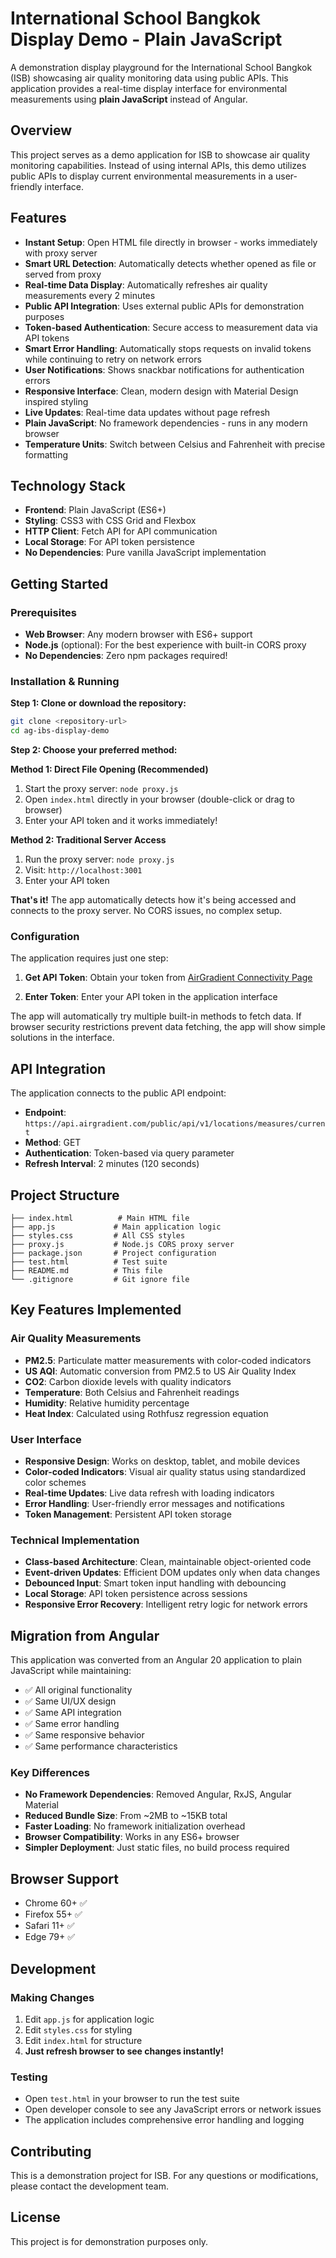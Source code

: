 # International School Bangkok Display Demo - Plain JavaScript

A demonstration display playground for the International School Bangkok (ISB) showcasing air quality monitoring data using public APIs. This application provides a real-time display interface for environmental measurements using **plain JavaScript** instead of Angular.

## Overview

This project serves as a demo application for ISB to showcase air quality monitoring capabilities. Instead of using internal APIs, this demo utilizes public APIs to display current environmental measurements in a user-friendly interface.

## Features

- **Instant Setup**: Open HTML file directly in browser - works immediately with proxy server
- **Smart URL Detection**: Automatically detects whether opened as file or served from proxy
- **Real-time Data Display**: Automatically refreshes air quality measurements every 2 minutes
- **Public API Integration**: Uses external public APIs for demonstration purposes
- **Token-based Authentication**: Secure access to measurement data via API tokens
- **Smart Error Handling**: Automatically stops requests on invalid tokens while continuing to retry on network errors
- **User Notifications**: Shows snackbar notifications for authentication errors
- **Responsive Interface**: Clean, modern design with Material Design inspired styling
- **Live Updates**: Real-time data updates without page refresh
- **Plain JavaScript**: No framework dependencies - runs in any modern browser
- **Temperature Units**: Switch between Celsius and Fahrenheit with precise formatting

## Technology Stack

- **Frontend**: Plain JavaScript (ES6+)
- **Styling**: CSS3 with CSS Grid and Flexbox
- **HTTP Client**: Fetch API for API communication
- **Local Storage**: For API token persistence
- **No Dependencies**: Pure vanilla JavaScript implementation

## Getting Started

### Prerequisites

- **Web Browser**: Any modern browser with ES6+ support
- **Node.js** (optional): For the best experience with built-in CORS proxy
- **No Dependencies**: Zero npm packages required!

### Installation & Running

**Step 1: Clone or download the repository:**
```bash
git clone <repository-url>
cd ag-ibs-display-demo
```

**Step 2: Choose your preferred method:**

**Method 1: Direct File Opening (Recommended)**
1. Start the proxy server: `node proxy.js`
2. Open `index.html` directly in your browser (double-click or drag to browser)
3. Enter your API token and it works immediately!

**Method 2: Traditional Server Access**
1. Run the proxy server: `node proxy.js`
2. Visit: `http://localhost:3001`
3. Enter your API token

**That's it!** The app automatically detects how it's being accessed and connects to the proxy server. No CORS issues, no complex setup.

### Configuration

The application requires just one step:

1. **Get API Token**: Obtain your token from [AirGradient Connectivity Page](https://app.airgradient.com/settings/place?tab=4)

2. **Enter Token**: Enter your API token in the application interface

The app will automatically try multiple built-in methods to fetch data. If browser security restrictions prevent data fetching, the app will show simple solutions in the interface.

## API Integration

The application connects to the public API endpoint:
- **Endpoint**: `https://api.airgradient.com/public/api/v1/locations/measures/current`
- **Method**: GET
- **Authentication**: Token-based via query parameter
- **Refresh Interval**: 2 minutes (120 seconds)

## Project Structure

```
├── index.html          # Main HTML file
├── app.js             # Main application logic
├── styles.css         # All CSS styles
├── proxy.js           # Node.js CORS proxy server
├── package.json       # Project configuration
├── test.html          # Test suite
├── README.md          # This file
└── .gitignore         # Git ignore file
```

## Key Features Implemented

### Air Quality Measurements
- **PM2.5**: Particulate matter measurements with color-coded indicators
- **US AQI**: Automatic conversion from PM2.5 to US Air Quality Index
- **CO2**: Carbon dioxide levels with quality indicators
- **Temperature**: Both Celsius and Fahrenheit readings
- **Humidity**: Relative humidity percentage
- **Heat Index**: Calculated using Rothfusz regression equation

### User Interface
- **Responsive Design**: Works on desktop, tablet, and mobile devices
- **Color-coded Indicators**: Visual air quality status using standardized color schemes
- **Real-time Updates**: Live data refresh with loading indicators
- **Error Handling**: User-friendly error messages and notifications
- **Token Management**: Persistent API token storage

### Technical Implementation
- **Class-based Architecture**: Clean, maintainable object-oriented code
- **Event-driven Updates**: Efficient DOM updates only when data changes
- **Debounced Input**: Smart token input handling with debouncing
- **Local Storage**: API token persistence across sessions
- **Responsive Error Recovery**: Intelligent retry logic for network errors

## Migration from Angular

This application was converted from an Angular 20 application to plain JavaScript while maintaining:
- ✅ All original functionality
- ✅ Same UI/UX design
- ✅ Same API integration
- ✅ Same error handling
- ✅ Same responsive behavior
- ✅ Same performance characteristics

### Key Differences
- **No Framework Dependencies**: Removed Angular, RxJS, Angular Material
- **Reduced Bundle Size**: From ~2MB to ~15KB total
- **Faster Loading**: No framework initialization overhead
- **Browser Compatibility**: Works in any ES6+ browser
- **Simpler Deployment**: Just static files, no build process required

## Browser Support

- Chrome 60+ ✅
- Firefox 55+ ✅
- Safari 11+ ✅
- Edge 79+ ✅

## Development

### Making Changes

1. Edit `app.js` for application logic
2. Edit `styles.css` for styling
3. Edit `index.html` for structure
4. **Just refresh browser to see changes instantly!**

### Testing

- Open `test.html` in your browser to run the test suite
- Open developer console to see any JavaScript errors or network issues
- The application includes comprehensive error handling and logging

## Contributing

This is a demonstration project for ISB. For any questions or modifications, please contact the development team.

## License

This project is for demonstration purposes only.
